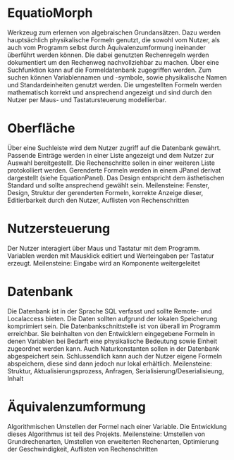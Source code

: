 # EquatioMorph
Werkzeug zum erlernen von algebraischen Grundansätzen. Dazu werden hauptsächlich physikalische Formeln genutzt, die sowohl vom Nutzer, als auch vom Programm selbst durch Äquivalenzumformung ineinander überführt werden können. Die dabei genutzten Rechenregeln werden dokumentiert um den Rechenweg nachvollziehbar zu machen. Über eine Suchfunktion kann auf die Formeldatenbank zugegriffen werden. Zum suchen können Variablennamen und -symbole, sowie physikalische Namen und Standardeinheiten genutzt werden.
Die umgestellten Formeln werden mathematisch korrekt und ansprechend angezeigt und sind durch den Nutzer per Maus- und Tastatursteuerung modellierbar.

# Oberfläche
Über eine Suchleiste wird dem Nutzer zugriff auf die Datenbank gewährt. Passende Einträge werden in einer Liste angezeigt und dem Nutzer zur Auswahl bereitgestellt. Die Rechenschritte sollen in einer weiteren Liste protokolliert werden. Gerenderte Formeln werden in einem JPanel derivat dargestellt (siehe EquationPanel).
Das Design entspricht dem ästhetischen Standard und sollte ansprechend gewählt sein.
Meilensteine: Fenster, Design, Struktur der gerenderten Formeln, korrekte Anzeige dieser, Editierbarkeit durch den Nutzer, Auflisten von Rechenschritten 

# Nutzersteuerung
Der Nutzer interagiert über Maus und Tastatur mit dem Programm. Variablen werden mit Mausklick editiert und Werteingaben per Tastatur erzeugt.
Meilensteine: Eingabe wird an Komponente weitergeleitet

# Datenbank
Die Datenbank ist in der Sprache SQL verfasst und sollte Remote- und Localaccess bieten. Die Daten sollten aufgrund der lokalen Speicherung komprimiert sein. Die Datenbankschnittstelle ist von überall im Programm erreichbar. Sie beinhalten von den Entwicklern eingegebene Formeln in denen Variablen bei Bedarft eine physikalische Bedeutung sowie Einheit zugeordnet werden kann. Auch Naturkonstanten sollen in der Datenbank abgespeichert sein. Schlussendlich kann auch der Nutzer eigene Formeln abspeichern, diese sind dann jedoch nur lokal erhältlich.
Meilensteine: Struktur, Aktualisierungsprozess, Anfragen, Serialisierung/Deserialisieung, Inhalt 

# Äquivalenzumformung
Algorithmischen Umstellen der Formel nach einer Variable. Die Entwicklung dieses Algorithmus ist teil des Projekts.
Meilensteine: Umstellen von Grundrechenarten, Umstellen von erweiterten Rechenarten, Optimierung der Geschwindigkeit, Auflisten von Rechenschritten
